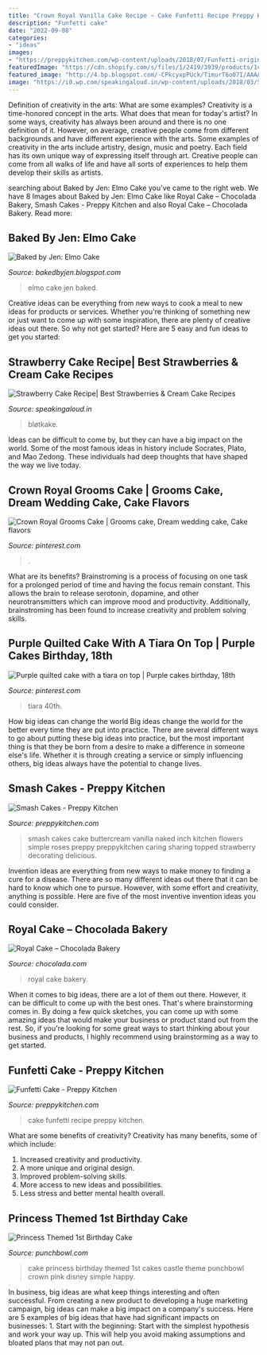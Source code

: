 ```yaml
---
title: "Crown Royal Vanilla Cake Recipe ~ Cake Funfetti Recipe Preppy Kitchen"
description: "Funfetti cake"
date: "2022-09-08"
categories:
- "ideas"
images:
- "https://preppykitchen.com/wp-content/uploads/2018/07/Funfetti-original-redone-2-feature-2.jpg"
featuredImage: "https://cdn.shopify.com/s/files/1/2419/3939/products/1c-1_1024x1024.jpg?v=1531272829"
featured_image: "http://4.bp.blogspot.com/-CPkcyxpPUck/TimurT6o07I/AAAAAAAAAfU/W0Ve1GLWKXc/s1600/elmocake.jpg"
image: "https://i0.wp.com/speakingaloud.in/wp-content/uploads/2018/03/Strawberry-Fruit-Cake.jpg?fit=2056%2C3088&amp;ssl=1"
---
```



Definition of creativity in the arts: What are some examples?
Creativity is a time-honored concept in the arts. What does that mean for today's artist? In some ways, creativity has always been around and there is no one definition of it. However, on average, creative people come from different backgrounds and have different experience with the arts. 
Some examples of creativity in the arts include artistry, design, music and poetry. Each field has its own unique way of expressing itself through art. Creative people can come from all walks of life and have all sorts of experiences to help them develop their skills as artists.

	

		
searching about Baked by Jen: Elmo Cake you've came to the right web. We have 8 Images about Baked by Jen: Elmo Cake like Royal Cake – Chocolada Bakery, Smash Cakes - Preppy Kitchen and also Royal Cake – Chocolada Bakery. Read more:
		
    
## Baked By Jen: Elmo Cake

<img loading=lazy src="http://4.bp.blogspot.com/-CPkcyxpPUck/TimurT6o07I/AAAAAAAAAfU/W0Ve1GLWKXc/s1600/elmocake.jpg" onerror="this.onerror=null;this.src='https://tse4.mm.bing.net/th?id=OIP.P0QrrmwgA7_UvT76rCPqyAHaE9&amp;pid=15.1';" alt="Baked by Jen: Elmo Cake">

_Source: bakedbyjen.blogspot.com_

>elmo cake jen baked. 

	

Creative ideas can be everything from new ways to cook a meal to new ideas for products or services. Whether you're thinking of something new or just want to come up with some inspiration, there are plenty of creative ideas out there. So why not get started? Here are 5 easy and fun ideas to get you started: 

    
## Strawberry Cake Recipe| Best Strawberries &amp; Cream Cake Recipes

<img loading=lazy src="https://i0.wp.com/speakingaloud.in/wp-content/uploads/2018/03/Strawberry-Fruit-Cake.jpg?fit=2056%2C3088&amp;ssl=1" onerror="this.onerror=null;this.src='https://tse2.mm.bing.net/th?id=OIP.KAYrRNaMKggm6Hl0NF4fTAHaLH&amp;pid=15.1';" alt="Strawberry Cake Recipe| Best Strawberries &amp; Cream Cake Recipes">

_Source: speakingaloud.in_

>bløtkake. 

	

Ideas can be difficult to come by, but they can have a big impact on the world. Some of the most famous ideas in history include Socrates, Plato, and Mao Zedong. These individuals had deep thoughts that have shaped the way we live today.

    
## Crown Royal Grooms Cake | Grooms Cake, Dream Wedding Cake, Cake Flavors

<img loading=lazy src="https://i.pinimg.com/originals/64/77/7e/64777ea855832318dbae26f839ecec7a.jpg" onerror="this.onerror=null;this.src='https://tse1.mm.bing.net/th?id=OIP.qxDoyVtv2DxkEz38lU85cgHaLH&amp;pid=15.1';" alt="Crown Royal Grooms Cake | Grooms cake, Dream wedding cake, Cake flavors">

_Source: pinterest.com_

>. 

	

What are its benefits?
Brainstroming is a process of focusing on one task for a prolonged period of time and having the focus remain constant. This allows the brain to release serotonin, dopamine, and other neurotransmitters which can improve mood and productivity. Additionally, brainstroming has been found to increase creativity and problem solving skills.

    
## Purple Quilted Cake With A Tiara On Top | Purple Cakes Birthday, 18th

<img loading=lazy src="https://i.pinimg.com/originals/95/f9/e8/95f9e8d868f90e80c47c781fcc3c8703.jpg" onerror="this.onerror=null;this.src='https://tse2.mm.bing.net/th?id=OIP.bUxIu8CLh1abK5VVMBU_SgHaJr&amp;pid=15.1';" alt="Purple quilted cake with a tiara on top | Purple cakes birthday, 18th">

_Source: pinterest.com_

>tiara 40th. 

	

How big ideas can change the world
Big ideas change the world for the better every time they are put into practice. There are several different ways to go about putting these big ideas into practice, but the most important thing is that they be born from a desire to make a difference in someone else's life. Whether it is through creating a service or simply influencing others, big ideas always have the potential to change lives.

    
## Smash Cakes - Preppy Kitchen

<img loading=lazy src="https://preppykitchen.com/wp-content/uploads/2018/05/Smash-cake-3-1140x1710.jpg" onerror="this.onerror=null;this.src='https://tse2.mm.bing.net/th?id=OIP.qfE2Yvgye3Ia9uZo_zyYoAHaLH&amp;pid=15.1';" alt="Smash Cakes - Preppy Kitchen">

_Source: preppykitchen.com_

>smash cakes cake buttercream vanilla naked inch kitchen flowers simple roses preppy preppykitchen caring sharing topped strawberry decorating delicious. 

	

Invention ideas are everything from new ways to make money to finding a cure for a disease. There are so many different ideas out there that it can be hard to know which one to pursue. However, with some effort and creativity, anything is possible. Here are five of the most inventive invention ideas you could consider.

    
## Royal Cake – Chocolada Bakery

<img loading=lazy src="https://cdn.shopify.com/s/files/1/2419/3939/products/1c-1_1024x1024.jpg?v=1531272829" onerror="this.onerror=null;this.src='https://tse1.mm.bing.net/th?id=OIP.jNw9nmxH-BuuNMrmons0WwHaHa&amp;pid=15.1';" alt="Royal Cake – Chocolada Bakery">

_Source: chocolada.com_

>royal cake bakery. 

	

When it comes to big ideas, there are a lot of them out there. However, it can be difficult to come up with the best ones. That's where brainstorming comes in. By doing a few quick sketches, you can come up with some amazing ideas that would make your business or product stand out from the rest. So, if you're looking for some great ways to start thinking about your business and products, I highly recommend using brainstorming as a way to get started.

    
## Funfetti Cake - Preppy Kitchen

<img loading=lazy src="https://preppykitchen.com/wp-content/uploads/2018/07/Funfetti-original-redone-2-feature-2.jpg" onerror="this.onerror=null;this.src='https://tse3.mm.bing.net/th?id=OIP.hZdJdPVbzWNCv-eMUw3N6wHaLH&amp;pid=15.1';" alt="Funfetti Cake - Preppy Kitchen">

_Source: preppykitchen.com_

>cake funfetti recipe preppy kitchen. 

	

What are some benefits of creativity?
Creativity has many benefits, some of which include: 
1. Increased creativity and productivity.
2. A more unique and original design.
3. Improved problem-solving skills.
4. More access to new ideas and possibilities. 
5. Less stress and better mental health overall.

    
## Princess Themed 1st Birthday Cake

<img loading=lazy src="https://www.punchbowl.com/gridfs/fs/55c4ddfa24e4b3200700d0ff-1438965242" onerror="this.onerror=null;this.src='https://tse4.mm.bing.net/th?id=OIP.OMd-8MFItYlQxStoN6HPJAHaLI&amp;pid=15.1';" alt="Princess Themed 1st Birthday Cake">

_Source: punchbowl.com_

>cake princess birthday themed 1st cakes castle theme punchbowl crown pink disney simple happy. 

	

In business, big ideas are what keep things interesting and often successful. From creating a new product to developing a huge marketing campaign, big ideas can make a big impact on a company's success. Here are 5 examples of big ideas that have had significant impacts on businesses: 1. Start with the beginning: Start with the simplest hypothesis and work your way up. This will help you avoid making assumptions and bloated plans that may not pan out. 
